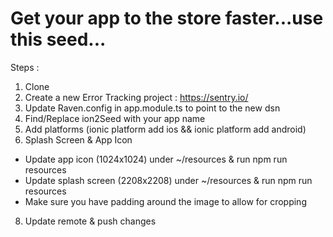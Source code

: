 # Get your app to the store faster...use this seed...

Steps :

1. Clone 
2. Create a new Error Tracking project : https://sentry.io/
3. Update Raven.config in app.module.ts to point to the new dsn
4. Find/Replace ion2Seed with your app name
5. Add platforms (ionic platform add ios && ionic platform add android)
6. Splash Screen & App Icon
  - Update app icon (1024x1024) under ~/resources & run npm run resources
  - Update splash screen (2208x2208) under ~/resources & run npm run resources
  - Make sure you have padding around the image to allow for cropping
8. Update remote & push changes
